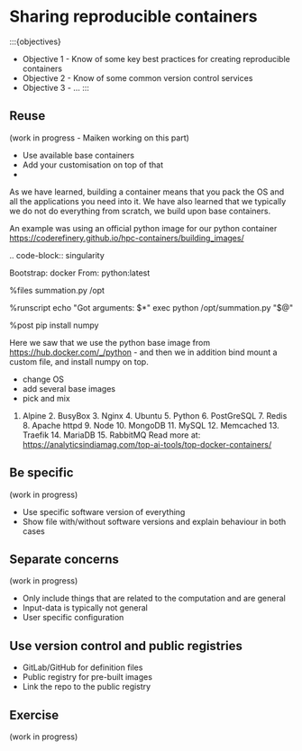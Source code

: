 # Sharing reproducible containers

:::{objectives}
- Objective 1 - Know of some key best practices for creating reproducible containers
- Objective 2 - Know of some common version control services
- Objective 3 - ...
:::


## Reuse
(work in progress - Maiken working on this part)

- Use available base containers
- Add your customisation on top of that
- 
As we have learned, building a container means that you pack the OS and all the applications you need into it. We have also learned that we typically we do not do everything from scratch, we build upon base containers.

An example was using an official python image for our python container https://coderefinery.github.io/hpc-containers/building_images/

.. code-block:: singularity

   Bootstrap: docker
   From: python:latest

   %files
       summation.py /opt

   %runscript
       echo "Got arguments: $*"
       exec python /opt/summation.py "$@"

   %post
       pip install numpy


Here we saw that we use the python base image from https://hub.docker.com/_/python - and then we in addition bind mount a custom file, and install numpy on top. 

- change OS
- add several base images
- pick and mix


1. Alpine 2. BusyBox 3. Nginx 4. Ubuntu 5. Python 6. PostGreSQL 7. Redis 8. Apache httpd 9. Node 10. MongoDB 11. MySQL 12. Memcached 13. Traefik 14. MariaDB 15. RabbitMQ
Read more at: https://analyticsindiamag.com/top-ai-tools/top-docker-containers/


## Be specific
(work in progress)

- Use specific software version of everything
- Show file with/without software versions and explain behaviour in both cases


## Separate concerns
(work in progress)
- Only include things that are related to the computation and are general
- Input-data is typically not general
- User specific configuration 
 
## Use version control and public registries
- GitLab/GitHub for definition files
- Public registry for pre-built images
- Link the repo to the public registry

## Exercise

(work in progress)
